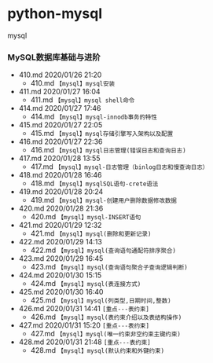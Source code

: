 # python-mysql
mysql

### MySQL数据库基础与进阶
* 410.md    2020/01/26 21:20
    * 410.md `【mysql】mysql安装`
* 411.md    2020/01/27 16:04
    * 411.md `【mysql】mysql shell命令`
* 414.md    2020/01/27 17:46
    * 414.md `【mysql】mysql-innodb事务的特性`
* 415.md    2020/01/27 22:05
    * 415.md `【mysql】mysql存储引擎写入架构以及配置`
* 416.md    2020/01/27 22:36
    * 416.md `【mysql】mysql日志管理(错误日志和查询日志)`
* 417.md    2020/01/28 13:55
    * 417.md `【mysql】mysql-日志管理（binlog日志和慢查询日志）`
* 418.md    2020/01/28 16:46
    * 418.md `【mysql】mysqlSQL语句-crete语法`
* 419.md    2020/01/28 20:24
    * 419.md `【mysql】mysql-创建用户删除数据修改数据`
* 420.md    2020/01/28 21:36
    * 420.md `【mysql】mysql-INSERT语句`
* 421.md    2020/01/29 12:32
    * 421.md `【mysql】mysql(删除和更新记录)`
* 422.md    2020/01/29 14:13
    * 422.md `【mysql】mysql(查询语句通配符排序聚合)`
* 423.md    2020/01/29 16:45
    * 423.md `【mysql】mysql(查询语句聚合子查询逻辑判断)`
* 424.md    2020/01/30 15:15
    * 424.md `【mysql】mysql(表连接方式)`
* 425.md    2020/01/30 16:40
    * 425.md `【mysql】mysql(列类型,日期时间,整数)`
* 426.md    2020/01/31 14:41  `[重点---表约束]`
    * 426.md `【mysql】mysql(表约束介绍以及表结构操作)`
* 427.md    2020/01/31 15:20  `[重点---表约束]`
    * 427.md `【mysql】mysql(唯一约束非空约束主键约束)`
* 428.md    2020/01/31 21:48  `[重点---表约束]`
    * 428.md `【mysql】mysql(默认约束和外键约束)`